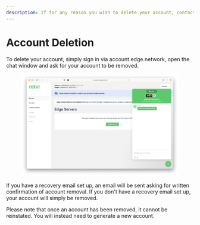 ```yaml
---
description: If for any reason you wish to delete your account, contact the Edge team.
---
```


# Account Deletion

To delete your account, simply sign in via account.edge.network, open the chat window and ask for your account to be removed.

<figure><img src="../.gitbook/assets/Screenshot 2023-02-28 at 11.24.44.png" alt=""><figcaption></figcaption></figure>

If you have a recovery email set up, an email will be sent asking for written confirmation of account removal. If you don't have a recovery email set up, your account will simply be removed.

Please note that once an account has been removed, it cannot be reinstated. You will instead need to generate a new account.
